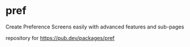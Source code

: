 # pref

Create Preference Screens easily with advanced features and sub-pages

repository for <https://pub.dev/packages/pref>
